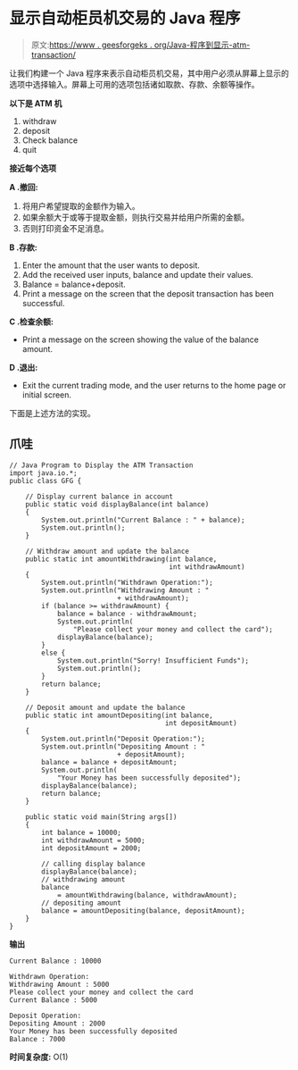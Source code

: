 # 显示自动柜员机交易的 Java 程序

> 原文:[https://www . geesforgeks . org/Java-程序到显示-atm-transaction/](https://www.geeksforgeeks.org/java-program-to-display-the-atm-transaction/)

让我们构建一个 Java 程序来表示自动柜员机交易，其中用户必须从屏幕上显示的选项中选择输入。屏幕上可用的选项包括诸如取款、存款、余额等操作。

**以下是 ATM 机**

1.  withdraw
2.  deposit
3.  Check balance
4.  quit

**接近每个选项**

**A .撤回:**

1.  将用户希望提取的金额作为输入。
2.  如果余额大于或等于提取金额，则执行交易并给用户所需的金额。
3.  否则打印资金不足消息。

**B .存款:**

1.  Enter the amount that the user wants to deposit.
2.  Add the received user inputs, balance and update their values.
3.  Balance = balance+deposit.
4.  Print a message on the screen that the deposit transaction has been successful.

**C .检查余额:**

*   Print a message on the screen showing the value of the balance amount.

**D .退出:**

*   Exit the current trading mode, and the user returns to the home page or initial screen.

下面是上述方法的实现。

## 爪哇

```
// Java Program to Display the ATM Transaction
import java.io.*;
public class GFG {

    // Display current balance in account
    public static void displayBalance(int balance)
    {
        System.out.println("Current Balance : " + balance);
        System.out.println();
    }

    // Withdraw amount and update the balance
    public static int amountWithdrawing(int balance,
                                        int withdrawAmount)
    {
        System.out.println("Withdrawn Operation:");
        System.out.println("Withdrawing Amount : "
                           + withdrawAmount);
        if (balance >= withdrawAmount) {
            balance = balance - withdrawAmount;
            System.out.println(
                "Please collect your money and collect the card");
            displayBalance(balance);
        }
        else {
            System.out.println("Sorry! Insufficient Funds");
            System.out.println();
        }
        return balance;
    }

    // Deposit amount and update the balance
    public static int amountDepositing(int balance,
                                       int depositAmount)
    {
        System.out.println("Deposit Operation:");
        System.out.println("Depositing Amount : "
                           + depositAmount);
        balance = balance + depositAmount;
        System.out.println(
            "Your Money has been successfully deposited");
        displayBalance(balance);
        return balance;
    }

    public static void main(String args[])
    {
        int balance = 10000;
        int withdrawAmount = 5000;
        int depositAmount = 2000;

        // calling display balance
        displayBalance(balance);
        // withdrawing amount
        balance
            = amountWithdrawing(balance, withdrawAmount);
        // depositing amount
        balance = amountDepositing(balance, depositAmount);
    }
}
```

**输出**

```
Current Balance : 10000

Withdrawn Operation:
Withdrawing Amount : 5000
Please collect your money and collect the card
Current Balance : 5000

Deposit Operation:
Depositing Amount : 2000
Your Money has been successfully deposited
Balance : 7000
```

**时间复杂度:** O(1)